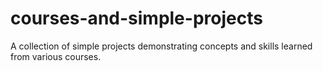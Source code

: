 # courses-and-simple-projects
A collection of simple projects demonstrating concepts and skills learned from various courses.

